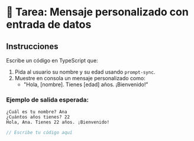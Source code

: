 
# 📝 Tarea: Mensaje personalizado con entrada de datos

## Instrucciones
Escribe un código en TypeScript que:

1. Pida al usuario su nombre y su edad usando `prompt-sync`.
2. Muestre en consola un mensaje personalizado como:
   - "Hola, [nombre]. Tienes [edad] años. ¡Bienvenido!"

### Ejemplo de salida esperada:
```
¿Cuál es tu nombre? Ana
¿Cuántos años tienes? 22
Hola, Ana. Tienes 22 años. ¡Bienvenido!
```

```typescript
// Escribe tu código aquí

```